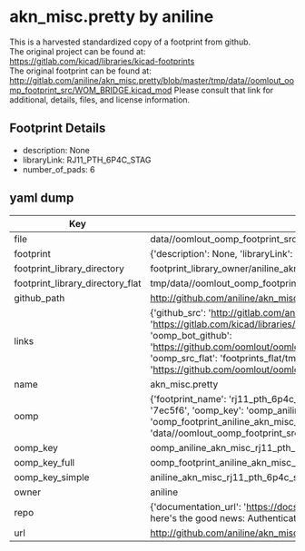 # akn_misc.pretty by aniline  
This is a harvested standardized copy of a footprint from github.  
The original project can be found at:  
https://gitlab.com/kicad/libraries/kicad-footprints  
The original footprint can be found at:
http://gitlab.com/aniline/akn_misc.pretty/blob/master/tmp/data//oomlout_oomp_footprint_src/WOM_BRIDGE.kicad_mod
Please consult that link for additional, details, files, and license information.  
## Footprint Details
* description: None  
* libraryLink: RJ11_PTH_6P4C_STAG  
* number_of_pads: 6  
## yaml dump  
| Key | Value |  
| --- | --- |  
| file | data//oomlout_oomp_footprint_src/akn_misc.pretty/RJ11_PTH_6P4C_STAG.kicad_mod |  
| footprint | {'description': None, 'libraryLink': 'RJ11_PTH_6P4C_STAG', 'number_of_pads': 6} |  
| footprint_library_directory | footprint_library_owner/aniline_akn_misc.pretty |  
| footprint_library_directory_flat | tmp/data//oomlout_oomp_footprint_src/footprints_flat/aniline_akn_misc_rj11_pth_6p4c_stag/working |  
| github_path | http://github.com/aniline/akn_misc.pretty/blob/master/tmp/data//oomlout_oomp_footprint_src/RJ11_PTH_6P4C_STAG.kicad_mod |  
| links | {'github_src': 'http://gitlab.com/aniline/akn_misc.pretty/blob/master/tmp/data//oomlout_oomp_footprint_src/WOM_BRIDGE.kicad_mod', 'github_src_repo': 'https://gitlab.com/kicad/libraries/kicad-footprints', 'oomp_bot': 'tmp/data//oomlout_oomp_footprint_src/footprints/aniline_akn_misc_rj11_pth_6p4c_stag/working', 'oomp_bot_github': 'https://github.com/oomlout/oomlout_oomp_footprint_bot/tree/main/tmp/data//oomlout_oomp_footprint_src/footprints/aniline_akn_misc_rj11_pth_6p4c_stag/working', 'oomp_src_flat': 'footprints_flat/tmp/data//oomlout_oomp_footprint_src/footprints_flat/aniline_akn_misc_rj11_pth_6p4c_stag/working', 'oomp_src_flat_github': 'https://github.com/oomlout/oomlout_oomp_footprint_src/tree/main/tmp/data//oomlout_oomp_footprint_src/footprints_flat/aniline_akn_misc_rj11_pth_6p4c_stag/working'} |  
| name | akn_misc.pretty |  
| oomp | {'footprint_name': 'rj11_pth_6p4c_stag', 'library_name': 'akn_misc', 'md5': '7ec5f67012fbf93f17c3398bc2a7ce5b', 'md5_10': '7ec5f67012', 'md5_5': '7ec5f', 'md5_6': '7ec5f6', 'oomp_key': 'oomp_aniline_akn_misc_rj11_pth_6p4c_stag', 'oomp_key_extra': 'oomp_footprint_aniline_akn_misc_rj11_pth_6p4c_stag', 'oomp_key_full': 'oomp_footprint_aniline_akn_misc_rj11_pth_6p4c_stag_7ec5f6', 'oomp_key_simple': 'aniline_akn_misc_rj11_pth_6p4c_stag', 'original_filename': 'data//oomlout_oomp_footprint_src/akn_misc.pretty/RJ11_PTH_6P4C_STAG.kicad_mod', 'owner_name': 'aniline'} |  
| oomp_key | oomp_aniline_akn_misc_rj11_pth_6p4c_stag |  
| oomp_key_full | oomp_footprint_aniline_akn_misc_rj11_pth_6p4c_stag |  
| oomp_key_simple | aniline_akn_misc_rj11_pth_6p4c_stag |  
| owner | aniline |  
| repo | {'documentation_url': 'https://docs.github.com/rest/overview/resources-in-the-rest-api#rate-limiting', 'message': "API rate limit exceeded for 84.66.142.224. (But here's the good news: Authenticated requests get a higher rate limit. Check out the documentation for more details.)"} |  
| url | http://github.com/aniline/akn_misc.pretty |  

